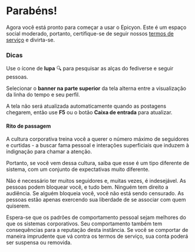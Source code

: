 # Parabéns!
Agora você está pronto para começar a usar o Epicyon. Este é um espaço social moderado, portanto, certifique-se de seguir nossos [termos de serviço](/terms) e divirta-se.

### Dicas
Use o ícone de **lupa** 🔍 para pesquisar as alças do fediverse e seguir pessoas.

Selecionar o **banner na parte superior** da tela alterna entre a visualização da linha do tempo e seu perfil.

A tela não será atualizada automaticamente quando as postagens chegarem, então use **F5** ou o botão **Caixa de entrada** para atualizar.

#### Rito de passagem
A cultura corporativa treina você a querer o número máximo de seguidores e curtidas - a buscar fama pessoal e interações superficiais que induzem à indignação para chamar a atenção.

Portanto, se você vem dessa cultura, saiba que esse é um tipo diferente de sistema, com um conjunto de expectativas muito diferente.

Não é necessário ter muitos seguidores e, muitas vezes, é indesejável. As pessoas podem bloquear você, e tudo bem. Ninguém tem direito a audiência. Se alguém bloqueia você, você não está sendo censurado. As pessoas estão apenas exercendo sua liberdade de se associar com quem quiserem.

Espera-se que os padrões de comportamento pessoal sejam melhores do que os sistemas corporativos. Seu comportamento também tem consequências para a reputação desta instância. Se você se comportar de maneira imprudente que vá contra os termos de serviço, sua conta poderá ser suspensa ou removida.

